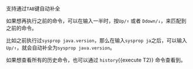 支持通过`TAB`键自动补全

如果想再执行之前的命令，可以在输入一半时，按`Up/↑` 或者 `Ddown/↓`，来匹配到之前的命令。

比如之前执行过`sysprop java.version`，那么在输入`sysprop ja`之后，可以输入`Up/↑`，就会自动补全为`sysprop java.version`。

如果想查看所有的历史命令，也可以通过 `history`{{execute T2}} 命令查看到。
